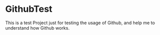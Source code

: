 # GithubTest
This is a test Project just for testing the usage of Github, and help me to understand how Github works.

